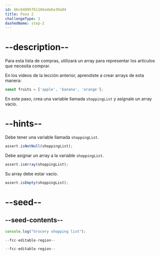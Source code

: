 ```yaml
---
id: 66c64095f61166ede6e39a84
title: Paso 2
challengeType: 1
dashedName: step-2
---
```


# --description--

Para esta lista de compras, utilizará un array para representar los artículos que necesita comprar.

En los videos de la lección anterior, aprendiste a crear arrays de esta manera:

```js
const fruits = ['apple', 'banana', 'orange'];
```

En este paso, crea una variable llamada `shoppingList` y asígnale un array vacío.

# --hints--

Debe tener una variable llamada `shoppingList`.

```js
assert.isNotNull(shoppingList);
```

Debe asignar un array a la variable `shoppingList`.

```js
assert.isArray(shoppingList);
```

Su array debe estar vacío.

```js
assert.isEmpty(shoppingList);
```

# --seed--

## --seed-contents--

```js
console.log("Grocery shopping list");

--fcc-editable-region--

--fcc-editable-region--
```
